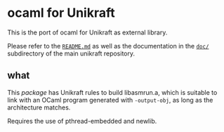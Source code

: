 # ocaml for Unikraft

This is the port of ocaml for Unikraft as external library.

Please refer to the [`README.md`](https://github.com/unikraft/unikraft/tree/staging/README.md)
as well as the documentation in the [`doc/`](https://github.com/unikraft/unikraft/tree/staging/doc/)
subdirectory of the main unikraft repository.

## what

This _package_ has Unikraft rules to build libasmrun.a, which is suitable to 
link with an OCaml program generated with `-output-obj`, as long as the 
architecture matches.

Requires the use of pthread-embedded and newlib.
